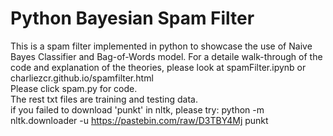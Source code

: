 # Python Bayesian Spam Filter
 This is a spam filter implemented in python to showcase the use of Naive Bayes Classifier and Bag-of-Words model.
 For a detaile walk-through of the code and explanation of the theories, please look at spamFilter.ipynb or charliezcr.github.io/spamfilter.html<br>
 Please click spam.py for code.<br>
 The rest txt files are training and testing data. <br>
 if you failed to download 'punkt' in nltk, please try:
 python -m nltk.downloader -u https://pastebin.com/raw/D3TBY4Mj punkt
